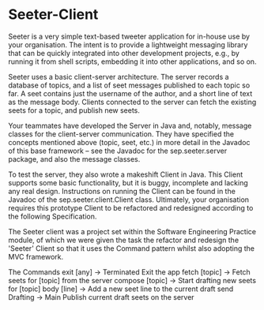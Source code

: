# Seeter-Client

Seeter is a very simple text-based tweeter application for in-house use by your
organisation. The intent is to provide a lightweight messaging library that can be quickly integrated into
other development projects, e.g., by running it from shell scripts, embedding it into other applications,
and so on.

Seeter uses a basic client-server architecture. The server records a database of topics, and a list of seet
messages published to each topic so far. A seet contains just the username of the author, and a short
line of text as the message body. Clients connected to the server can fetch the existing seets for a topic,
and publish new seets.

Your teammates have developed the Server in Java and, notably, message classes for the client-server
communication. They have specified the concepts mentioned above (topic, seet, etc.) in more detail in
the Javadoc of this base framework – see the Javadoc for the sep.seeter.server package, and also
the message classes.

To test the server, they also wrote a makeshift Client in Java. This Client supports some basic
functionality, but it is buggy, incomplete and lacking any real design. Instructions on running the Client
can be found in the Javadoc of the sep.seeter.client.Client class.
Ultimately, your organisation requires this prototype Client to be refactored and redesigned according to
the following Specification. 

The Seeter client was a project set within the Software Engineering Practice module, of which we were given the task
the refactor and redesign the 'Seeter' Client so that it uses the Command pattern whilst also adopting the MVC framework.

The Commands 
exit [any]      -> Terminated Exit the app
fetch [topic]   -> Fetch seets for [topic] from the server
compose [topic] ->  Start drafting new seets for [topic]
body [line]     ->  Add a new seet line to the current draft
send Drafting   -> Main Publish current draft seets on the server 
